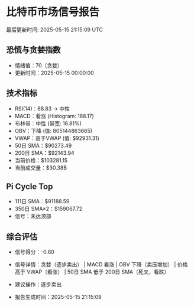 # 比特币市场信号报告

最后更新时间: 2025-05-15 21:15:09 UTC

## 恐慌与贪婪指数
- 情绪值：70（贪婪）
- 更新时间：2025-05-15 00:00:00

## 技术指标
- RSI(14)：68.83 → 中性
- MACD：看涨 (Histogram: 188.17)
- 布林带：中性 (带宽: 16.81%)
- OBV：下降 (值: 805144863665)
- VWAP：高于VWAP (值: $92931.31)
- 50日 SMA：$90273.49
- 200日 SMA：$92143.94
- 当前价格：$103281.15
- 当前成交量：$30.38B

## Pi Cycle Top
- 111日 SMA：$91188.59
- 350日 SMA×2：$159067.72
- 信号：未达顶部

## 综合评估
- 信号得分：-0.80
- 信号详情：贪婪（逐步卖出） | MACD 看涨 | OBV 下降（卖压增加） | 价格高于 VWAP（看涨） | 50日 SMA 低于 200日 SMA（死叉，看跌）
- 建议操作：逐步卖出

- 报告生成时间：2025-05-15 21:15:09